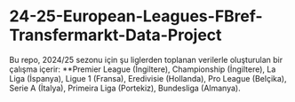 # 24-25-European-Leagues-FBref-Transfermarkt-Data-Project
Bu repo, 2024/25 sezonu için şu liglerden toplanan verilerle oluşturulan bir çalışma içerir: **Premier League (İngiltere), Championship (İngiltere), La Liga (İspanya), Ligue 1 (Fransa), Eredivisie (Hollanda), Pro League (Belçika), Serie A (İtalya), Primeira Liga (Portekiz), Bundesliga (Almanya).
